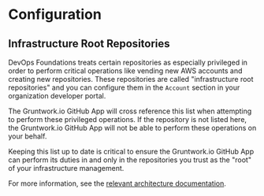 # Configuration

## Infrastructure Root Repositories

DevOps Foundations treats certain repositories as especially privileged in order to perform critical operations like vending new AWS accounts and creating new repositories. These repositories are called "infrastructure root repositories" and you can configure them in the `Account` section in your organization developer portal.

<!-- TODO: Add screenshot -->

The Gruntwork.io GitHub App will cross reference this list when attempting to perform these privileged operations. If the repository is not listed here, the Gruntwork.io GitHub App will not be able to perform these operations on your behalf.

Keeping this list up to date is critical to ensure the Gruntwork.io GitHub App can perform its duties in and only in the repositories you trust as the "root" of your infrastructure management.

For more information, see the [relevant architecture documentation](/foundations/iac-foundations/architecture#infrastructure-live-root).



<!-- ##DOCS-SOURCER-START
{
  "sourcePlugin": "local-copier",
  "hash": "c4cbf8bb147a009b8e2594827f830489"
}
##DOCS-SOURCER-END -->
